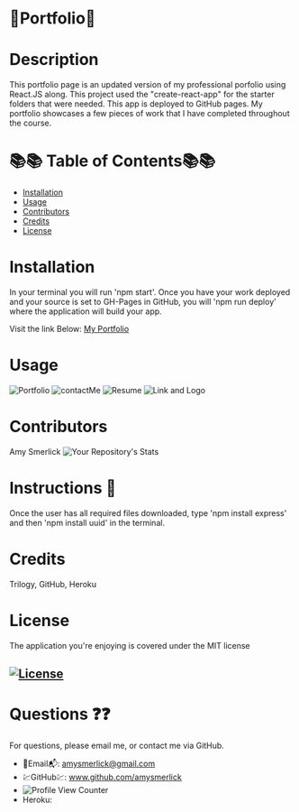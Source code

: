 # 🌺Portfolio🌺

  # Description
This portfolio page is an updated version of my professional porfolio using React.JS along. This project used the "create-react-app" for the starter folders that were needed. This app is deployed to GitHub pages. My portfolio showcases a few pieces of work that I have completed throughout the course. 

  
  # 📚📚 Table of Contents📚📚
  * [Installation](#installation)
  * [Usage](#usage)
  * [Contributors](#contributors)
  * [Credits](#credits)
  * [License](#license)
  
  # Installation
  In your terminal you will run 'npm start'. Once you have your work deployed and your source is set to GH-Pages in GitHub, you will 'npm run deploy' where the application will build your app.  
  
  Visit the link Below:
  [My Portfolio](https://amysmerlick.github.io/React-Portfolio/)




  # Usage
![Portfolio](https://user-images.githubusercontent.com/77814900/127209156-5bbab2fd-396e-465e-9be6-a89fdba27980.png)
![contactMe](https://user-images.githubusercontent.com/77814900/127212237-ee72eaf9-a549-41d5-9121-3604c8c16a68.png)
![Resume](https://user-images.githubusercontent.com/77814900/127212416-6732c61c-60bf-46ac-beac-af1c217823a7.png)
![Link and Logo](https://user-images.githubusercontent.com/77814900/127212612-7c831a1d-2460-4cdf-9461-3da003751928.png)

  # Contributors
  Amy Smerlick
  ![Your Repository's Stats](https://github-readme-stats.vercel.app/api/top-langs/?username=amysmerlick&theme=blue-green)
  # Instructions 👀
  Once the user has all required files downloaded, type 'npm install express' and then 'npm install uuid' in the terminal. 
  # Credits
  Trilogy, GitHub, Heroku
  # License
  The application you're enjoying is covered under the MIT license
  ## [![License](https://img.shields.io/badge/License-MIT%202.0-blue.svg)](https://opensource.org/licenses/MIT)
  # Questions ❓❓
  For questions, please email me, or contact me via GitHub.
  * 📧Email📬: amysmerlick@gmail.com
  * 💹GitHub💹: www.github.com/amysmerlick
  * ![Profile View Counter](https://komarev.com/ghpvc/?username=amysmerlick)
  * Heroku: 
